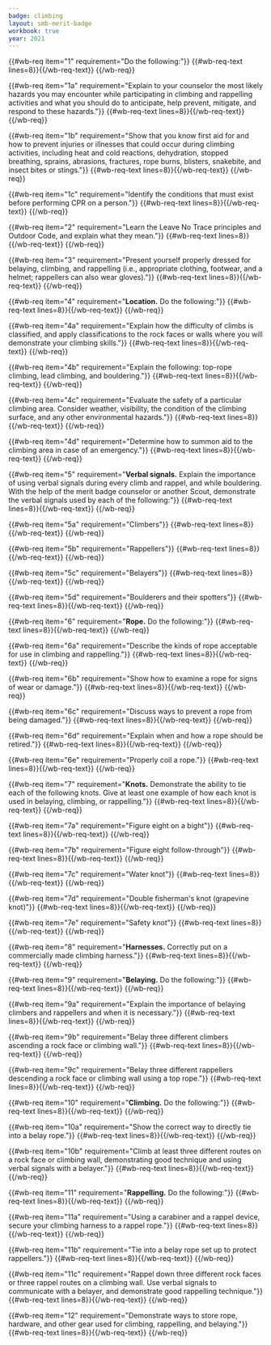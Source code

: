 ```yaml
---
badge: climbing
layout: smb-merit-badge
workbook: true
year: 2021
---
```



{{#wb-req item="1" requirement="Do the following:"}}
{{#wb-req-text lines=8}}{{/wb-req-text}}
{{/wb-req}}

{{#wb-req item="1a" requirement="Explain to your counselor the most likely hazards you may encounter while participating in climbing and rappelling activities and what you should do to anticipate, help prevent, mitigate, and respond to these hazards."}}
{{#wb-req-text lines=8}}{{/wb-req-text}}
{{/wb-req}}

{{#wb-req item="1b" requirement="Show that you know first aid for and how to prevent injuries or illnesses that could occur during climbing activities, including heat and cold reactions, dehydration, stopped breathing, sprains, abrasions, fractures, rope burns, blisters, snakebite, and insect bites or stings."}}
{{#wb-req-text lines=8}}{{/wb-req-text}}
{{/wb-req}}

{{#wb-req item="1c" requirement="Identify the conditions that must exist before performing CPR on a person."}}
{{#wb-req-text lines=8}}{{/wb-req-text}}
{{/wb-req}}

{{#wb-req item="2" requirement="Learn the Leave No Trace principles and Outdoor Code, and explain what they mean."}}
{{#wb-req-text lines=8}}{{/wb-req-text}}
{{/wb-req}}

{{#wb-req item="3" requirement="Present yourself properly dressed for belaying, climbing, and rappelling (i.e., appropriate clothing, footwear, and a helmet; rappellers can also wear gloves)."}}
{{#wb-req-text lines=8}}{{/wb-req-text}}
{{/wb-req}}

{{#wb-req item="4" requirement="**Location.** Do the following:"}}
{{#wb-req-text lines=8}}{{/wb-req-text}}
{{/wb-req}}

{{#wb-req item="4a" requirement="Explain how the difficulty of climbs is classified, and apply classifications to the rock faces or walls where you will demonstrate your climbing skills."}}
{{#wb-req-text lines=8}}{{/wb-req-text}}
{{/wb-req}}

{{#wb-req item="4b" requirement="Explain the following: top-rope climbing, lead climbing, and bouldering."}}
{{#wb-req-text lines=8}}{{/wb-req-text}}
{{/wb-req}}

{{#wb-req item="4c" requirement="Evaluate the safety of a particular climbing area. Consider weather, visibility, the condition of the climbing surface, and any other environmental hazards."}}
{{#wb-req-text lines=8}}{{/wb-req-text}}
{{/wb-req}}

{{#wb-req item="4d" requirement="Determine how to summon aid to the climbing area in case of an emergency."}}
{{#wb-req-text lines=8}}{{/wb-req-text}}
{{/wb-req}}

{{#wb-req item="5" requirement="**Verbal signals.** Explain the importance of using verbal signals during every climb and rappel, and while bouldering. With the help of the merit badge counselor or another Scout, demonstrate the verbal signals used by each of the following:"}}
{{#wb-req-text lines=8}}{{/wb-req-text}}
{{/wb-req}}

{{#wb-req item="5a" requirement="Climbers"}}
{{#wb-req-text lines=8}}{{/wb-req-text}}
{{/wb-req}}

{{#wb-req item="5b" requirement="Rappellers"}}
{{#wb-req-text lines=8}}{{/wb-req-text}}
{{/wb-req}}

{{#wb-req item="5c" requirement="Belayers"}}
{{#wb-req-text lines=8}}{{/wb-req-text}}
{{/wb-req}}

{{#wb-req item="5d" requirement="Boulderers and their spotters"}}
{{#wb-req-text lines=8}}{{/wb-req-text}}
{{/wb-req}}

{{#wb-req item="6" requirement="**Rope.** Do the following:"}}
{{#wb-req-text lines=8}}{{/wb-req-text}}
{{/wb-req}}

{{#wb-req item="6a" requirement="Describe the kinds of rope acceptable for use in climbing and rappelling."}}
{{#wb-req-text lines=8}}{{/wb-req-text}}
{{/wb-req}}

{{#wb-req item="6b" requirement="Show how to examine a rope for signs of wear or damage."}}
{{#wb-req-text lines=8}}{{/wb-req-text}}
{{/wb-req}}

{{#wb-req item="6c" requirement="Discuss ways to prevent a rope from being damaged."}}
{{#wb-req-text lines=8}}{{/wb-req-text}}
{{/wb-req}}

{{#wb-req item="6d" requirement="Explain when and how a rope should be retired."}}
{{#wb-req-text lines=8}}{{/wb-req-text}}
{{/wb-req}}

{{#wb-req item="6e" requirement="Properly coil a rope."}}
{{#wb-req-text lines=8}}{{/wb-req-text}}
{{/wb-req}}

{{#wb-req item="7" requirement="**Knots.** Demonstrate the ability to tie each of the following knots. Give at least one example of how each knot is used in belaying, climbing, or rappelling."}}
{{#wb-req-text lines=8}}{{/wb-req-text}}
{{/wb-req}}

{{#wb-req item="7a" requirement="Figure eight on a bight"}}
{{#wb-req-text lines=8}}{{/wb-req-text}}
{{/wb-req}}

{{#wb-req item="7b" requirement="Figure eight follow-through"}}
{{#wb-req-text lines=8}}{{/wb-req-text}}
{{/wb-req}}

{{#wb-req item="7c" requirement="Water knot"}}
{{#wb-req-text lines=8}}{{/wb-req-text}}
{{/wb-req}}

{{#wb-req item="7d" requirement="Double fisherman's knot (grapevine knot)"}}
{{#wb-req-text lines=8}}{{/wb-req-text}}
{{/wb-req}}

{{#wb-req item="7e" requirement="Safety knot"}}
{{#wb-req-text lines=8}}{{/wb-req-text}}
{{/wb-req}}

{{#wb-req item="8" requirement="**Harnesses.** Correctly put on a commercially made climbing harness."}}
{{#wb-req-text lines=8}}{{/wb-req-text}}
{{/wb-req}}

{{#wb-req item="9" requirement="**Belaying.** Do the following:"}}
{{#wb-req-text lines=8}}{{/wb-req-text}}
{{/wb-req}}

{{#wb-req item="9a" requirement="Explain the importance of belaying climbers and rappellers and when it is necessary."}}
{{#wb-req-text lines=8}}{{/wb-req-text}}
{{/wb-req}}

{{#wb-req item="9b" requirement="Belay three different climbers ascending a rock face or climbing wall."}}
{{#wb-req-text lines=8}}{{/wb-req-text}}
{{/wb-req}}

{{#wb-req item="9c" requirement="Belay three different rappellers descending a rock face or climbing wall using a top rope."}}
{{#wb-req-text lines=8}}{{/wb-req-text}}
{{/wb-req}}

{{#wb-req item="10" requirement="**Climbing.** Do the following:"}}
{{#wb-req-text lines=8}}{{/wb-req-text}}
{{/wb-req}}

{{#wb-req item="10a" requirement="Show the correct way to directly tie into a belay rope."}}
{{#wb-req-text lines=8}}{{/wb-req-text}}
{{/wb-req}}

{{#wb-req item="10b" requirement="Climb at least three different routes on a rock face or climbing wall, demonstrating good technique and using verbal signals with a belayer."}}
{{#wb-req-text lines=8}}{{/wb-req-text}}
{{/wb-req}}

{{#wb-req item="11" requirement="**Rappelling.** Do the following:"}}
{{#wb-req-text lines=8}}{{/wb-req-text}}
{{/wb-req}}

{{#wb-req item="11a" requirement="Using a carabiner and a rappel device, secure your climbing harness to a rappel rope."}}
{{#wb-req-text lines=8}}{{/wb-req-text}}
{{/wb-req}}

{{#wb-req item="11b" requirement="Tie into a belay rope set up to protect rappellers."}}
{{#wb-req-text lines=8}}{{/wb-req-text}}
{{/wb-req}}

{{#wb-req item="11c" requirement="Rappel down three different rock faces or three rappel routes on a climbing wall. Use verbal signals to communicate with a belayer, and demonstrate good rappelling technique."}}
{{#wb-req-text lines=8}}{{/wb-req-text}}
{{/wb-req}}

{{#wb-req item="12" requirement="Demonstrate ways to store rope, hardware, and other gear used for climbing, rappelling, and belaying."}}
{{#wb-req-text lines=8}}{{/wb-req-text}}
{{/wb-req}}
